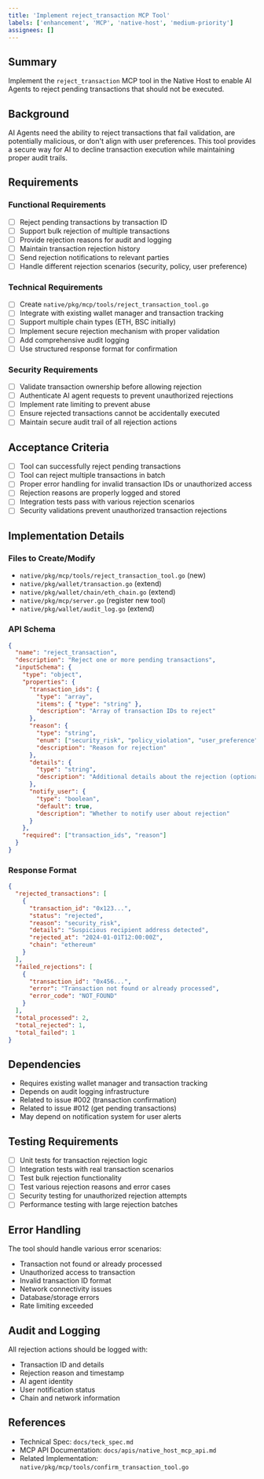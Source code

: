 ```yaml
---
title: 'Implement reject_transaction MCP Tool'
labels: ['enhancement', 'MCP', 'native-host', 'medium-priority']
assignees: []
---
```


## Summary

Implement the `reject_transaction` MCP tool in the Native Host to enable AI Agents to reject pending transactions that should not be executed.

## Background

AI Agents need the ability to reject transactions that fail validation, are potentially malicious, or don't align with user preferences. This tool provides a secure way for AI to decline transaction execution while maintaining proper audit trails.

## Requirements

### Functional Requirements

- [ ] Reject pending transactions by transaction ID
- [ ] Support bulk rejection of multiple transactions
- [ ] Provide rejection reasons for audit and logging
- [ ] Maintain transaction rejection history
- [ ] Send rejection notifications to relevant parties
- [ ] Handle different rejection scenarios (security, policy, user preference)

### Technical Requirements

- [ ] Create `native/pkg/mcp/tools/reject_transaction_tool.go`
- [ ] Integrate with existing wallet manager and transaction tracking
- [ ] Support multiple chain types (ETH, BSC initially)
- [ ] Implement secure rejection mechanism with proper validation
- [ ] Add comprehensive audit logging
- [ ] Use structured response format for confirmation

### Security Requirements

- [ ] Validate transaction ownership before allowing rejection
- [ ] Authenticate AI agent requests to prevent unauthorized rejections
- [ ] Implement rate limiting to prevent abuse
- [ ] Ensure rejected transactions cannot be accidentally executed
- [ ] Maintain secure audit trail of all rejection actions

## Acceptance Criteria

- [ ] Tool can successfully reject pending transactions
- [ ] Tool can reject multiple transactions in batch
- [ ] Proper error handling for invalid transaction IDs or unauthorized access
- [ ] Rejection reasons are properly logged and stored
- [ ] Integration tests pass with various rejection scenarios
- [ ] Security validations prevent unauthorized transaction rejections

## Implementation Details

### Files to Create/Modify

- `native/pkg/mcp/tools/reject_transaction_tool.go` (new)
- `native/pkg/wallet/transaction.go` (extend)
- `native/pkg/wallet/chain/eth_chain.go` (extend)
- `native/pkg/mcp/server.go` (register new tool)
- `native/pkg/wallet/audit_log.go` (extend)

### API Schema

```json
{
  "name": "reject_transaction",
  "description": "Reject one or more pending transactions",
  "inputSchema": {
    "type": "object",
    "properties": {
      "transaction_ids": {
        "type": "array",
        "items": { "type": "string" },
        "description": "Array of transaction IDs to reject"
      },
      "reason": {
        "type": "string",
        "enum": ["security_risk", "policy_violation", "user_preference", "invalid_parameters", "insufficient_funds", "other"],
        "description": "Reason for rejection"
      },
      "details": {
        "type": "string",
        "description": "Additional details about the rejection (optional)"
      },
      "notify_user": {
        "type": "boolean",
        "default": true,
        "description": "Whether to notify user about rejection"
      }
    },
    "required": ["transaction_ids", "reason"]
  }
}
```

### Response Format

```json
{
  "rejected_transactions": [
    {
      "transaction_id": "0x123...",
      "status": "rejected",
      "reason": "security_risk",
      "details": "Suspicious recipient address detected",
      "rejected_at": "2024-01-01T12:00:00Z",
      "chain": "ethereum"
    }
  ],
  "failed_rejections": [
    {
      "transaction_id": "0x456...",
      "error": "Transaction not found or already processed",
      "error_code": "NOT_FOUND"
    }
  ],
  "total_processed": 2,
  "total_rejected": 1,
  "total_failed": 1
}
```

## Dependencies

- Requires existing wallet manager and transaction tracking
- Depends on audit logging infrastructure
- Related to issue #002 (transaction confirmation)
- Related to issue #012 (get pending transactions)
- May depend on notification system for user alerts

## Testing Requirements

- [ ] Unit tests for transaction rejection logic
- [ ] Integration tests with real transaction scenarios
- [ ] Test bulk rejection functionality
- [ ] Test various rejection reasons and error cases
- [ ] Security testing for unauthorized rejection attempts
- [ ] Performance testing with large rejection batches

## Error Handling

The tool should handle various error scenarios:

- Transaction not found or already processed
- Unauthorized access to transaction
- Invalid transaction ID format
- Network connectivity issues
- Database/storage errors
- Rate limiting exceeded

## Audit and Logging

All rejection actions should be logged with:
- Transaction ID and details
- Rejection reason and timestamp
- AI agent identity
- User notification status
- Chain and network information

## References

- Technical Spec: `docs/teck_spec.md`
- MCP API Documentation: `docs/apis/native_host_mcp_api.md`
- Related Implementation: `native/pkg/mcp/tools/confirm_transaction_tool.go`